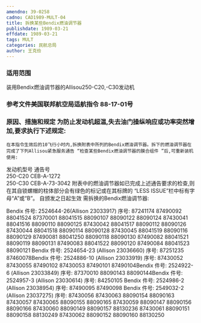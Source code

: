 ```yaml
---
amendno: 39-0258
cadno: CAD1989-MULT-04
title: 拆换某些Bendix燃油调节器
publishdate: 1989-03-21
effdate: 1989-03-21
tags: MULT
categories: 民航总局
author: 王克俭
---
```


### 适用范围 
装用Bendix燃油调节器的Allisou250-C20,-C30发动机

<!--more-->
### 参考文件美国联邦航空局适航指令 88-17-01号

### 原因、措施和规定     为防止发动机超温,失去油门操纵响应或功率突然增加,要求执行下述规定: 
    在本指令生效后的10飞行小时内,拆换附表中所列的Bendix燃油调节器。拆下的燃油调节器在完成了下列Allisou紧急服务通告 “检查某些Bendix燃油调节器的膜合组件 ”后,可重新装机使用: 
发动机型号  通告号  
250-C20  CEB-A-1272  
250-C30  CEB-A-73-3042 
    附表中的燃油调节器如已完成上述通告要求的检查,则在其自锁螺帽的柱体部分会有绿色的标记或在其标牌的 “LESS ISSUE”栏中标有字母“A”或“B”。 
    自颁发之日起生效     需拆换的Bendix燃油调节器: 
  
Bendix 件号: 2524644-26(Allison 23033917)
 序号: 87241174  87490092  88041524   87370001  88041515  88090107 88090122  88090124  87430041 88041516  88090110  88090125 87430042  88041517  88090112 88090126  87430044  88041518 88090114  88090128  87430045 88041519  88090116  88090129 87490081  88041250  88090118 88090130  87490082  88041521 88090119  88090131  87490083 88041522  88090120  87490084 88041523  88090121
Bendix 件号: 2524654-23 (Allison 23036660) 序号: 87251235  87460078Bendix 件号: 2524886-10 (Allison 23033919)
 序号: 87430052  87430055  87490102 87430053  87490101  87490104Bendix 件号: 2524922-6 (Allison 23033849) 序号: 87370010  88090143  88090144Bendix 件号: 2524957-3 (Allison 23030614)
 序号: 84250105
Bendix 件号: 2524986-2 (Allison 23038954) 序号: 87490095  87490098
Bendix 件号: 2549032-2 (Allison 23037275)
 序号: 87430056  87430063  88090154  88090163 87430057  87430065  88090155  88090165 87430059  88090147  88090156  88090166 87430060  88090149  88090157  88130236 87430061  88090151  88090158  88130249 87430062  88090152  88090160  88130250

